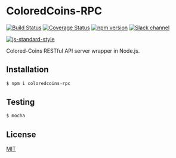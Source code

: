 # ColoredCoins-RPC
[![Build Status](https://travis-ci.org/Colored-Coins/coloredcoins-rpc.svg?branch=master)](https://travis-ci.org/Colored-Coins/coloredcoins-rpc) 
[![Coverage Status](https://coveralls.io/repos/Colored-Coins/coloredcoins-rpc/badge.svg?branch=master)](https://coveralls.io/r/Colored-Coins/coloredcoins-rpc?branch=master) 
[![npm version](https://badge.fury.io/js/coloredcoins-rpc.svg)](http://badge.fury.io/js/coloredcoins-rpc)
[![Slack channel](http://slack.coloredcoins.org/badge.svg)](http://slack.coloredcoins.org)

[![js-standard-style](https://cdn.rawgit.com/feross/standard/master/badge.svg)](https://github.com/feross/standard)

Colored-Coins RESTful API server wrapper in Node.js.

## Installation

```sh
$ npm i coloredcoins-rpc
```

## Testing

```sh
$ mocha
```

## License

[MIT](https://opensource.org/licenses/MIT)
